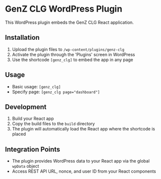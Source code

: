
# GenZ CLG WordPress Plugin

This WordPress plugin embeds the GenZ CLG React application.

## Installation

1. Upload the plugin files to `/wp-content/plugins/genz-clg`
2. Activate the plugin through the 'Plugins' screen in WordPress
3. Use the shortcode `[genz_clg]` to embed the app in any page

## Usage

- Basic usage: `[genz_clg]`
- Specify page: `[genz_clg page="dashboard"]`

## Development

1. Build your React app
2. Copy the build files to the `build` directory
3. The plugin will automatically load the React app where the shortcode is placed

## Integration Points

- The plugin provides WordPress data to your React app via the global `wpData` object
- Access REST API URL, nonce, and user ID from your React components
